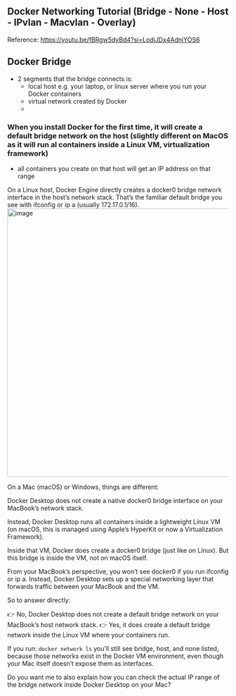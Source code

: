 ## Docker Networking Tutorial (Bridge - None - Host - IPvlan - Macvlan - Overlay)

Reference: https://youtu.be/fBRgw5dyBd4?si=LodjJDx4AdnjYOS6

## Docker Bridge
- 2 segments that the bridge connects is:
  - local host e.g. your laptop, or linux server where you run your Docker containers
  - virtual network created by Docker
  -       

### When you install Docker for the first time, it will create a default bridge network on the host (slightly different on MacOS as it will run al containers inside a Linux VM, virtualization framework)  
- all containers you create on that host will get an IP address on that range

On a Linux host, Docker Engine directly creates a docker0 bridge network interface in the host’s network stack. That’s the familiar default bridge you see with ifconfig or ip a (usually 172.17.0.1/16).
<img width="884" height="610" alt="image" src="https://github.com/user-attachments/assets/0f59a653-6033-4d16-b14b-aaaf61bfb04f" />


On a Mac (macOS) or Windows, things are different:

Docker Desktop does not create a native docker0 bridge interface on your MacBook’s network stack.

Instead, Docker Desktop runs all containers inside a lightweight Linux VM (on macOS, this is managed using Apple’s HyperKit or now a Virtualization Framework).

Inside that VM, Docker does create a docker0 bridge (just like on Linux). But this bridge is inside the VM, not on macOS itself.

From your MacBook’s perspective, you won’t see docker0 if you run ifconfig or ip a. Instead, Docker Desktop sets up a special networking layer that forwards traffic between your MacBook and the VM.

So to answer directly:

👉 No, Docker Desktop does not create a default bridge network on your MacBook’s host network stack.
👉 Yes, it does create a default bridge network inside the Linux VM where your containers run.

If you run:
` docker network ls `
you’ll still see bridge, host, and none listed, because those networks exist in the Docker VM environment, even though your Mac itself doesn’t expose them as interfaces.

Do you want me to also explain how you can check the actual IP range of the bridge network inside Docker Desktop on your Mac?
